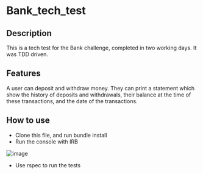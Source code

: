 # Bank_tech_test

Description
------

This is a tech test for the Bank challenge, completed in two working days. It was TDD driven. 

Features
-------

A user can deposit and withdraw money. They can print a statement which show the history of deposits and withdrawals, 
their balance at the time of these transactions, and the date of the transactions.

How to use
------
- Clone this file, and run bundle install
- Run the console with IRB

![image](https://user-images.githubusercontent.com/42243785/48073149-018bf300-e1d6-11e8-9e2e-55d8f24803c2.png)

- Use rspec to run the tests

